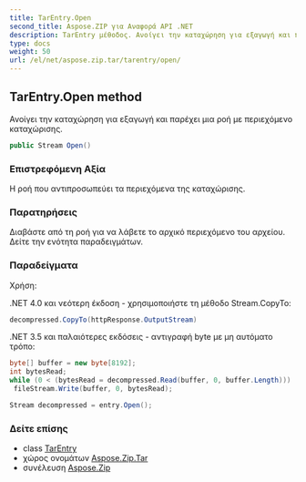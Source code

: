 ```yaml
---
title: TarEntry.Open
second_title: Aspose.ZIP για Αναφορά API .NET
description: TarEntry μέθοδος. Ανοίγει την καταχώρηση για εξαγωγή και παρέχει μια ροή με περιεχόμενο καταχώρισης.
type: docs
weight: 50
url: /el/net/aspose.zip.tar/tarentry/open/
---
```

## TarEntry.Open method

Ανοίγει την καταχώρηση για εξαγωγή και παρέχει μια ροή με περιεχόμενο καταχώρισης.

```csharp
public Stream Open()
```

### Επιστρεφόμενη Αξία

Η ροή που αντιπροσωπεύει τα περιεχόμενα της καταχώρισης.

### Παρατηρήσεις

Διαβάστε από τη ροή για να λάβετε το αρχικό περιεχόμενο του αρχείου. Δείτε την ενότητα παραδειγμάτων.

### Παραδείγματα

Χρήση:

.NET 4.0 και νεότερη έκδοση - χρησιμοποιήστε τη μέθοδο Stream.CopyTo:

```csharp
decompressed.CopyTo(httpResponse.OutputStream)
```

.NET 3.5 και παλαιότερες εκδόσεις - αντιγραφή byte με μη αυτόματο τρόπο:

```csharp
byte[] buffer = new byte[8192];
int bytesRead;
while (0 < (bytesRead = decompressed.Read(buffer, 0, buffer.Length)))
 fileStream.Write(buffer, 0, bytesRead);
```

```csharp
Stream decompressed = entry.Open();
```

### Δείτε επίσης

* class [TarEntry](../)
* χώρος ονομάτων [Aspose.Zip.Tar](../../tarentry/)
* συνέλευση [Aspose.Zip](../../../)



